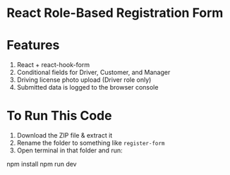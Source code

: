 # React Role-Based Registration Form

# Features

1. React + react-hook-form
2. Conditional fields for Driver, Customer, and Manager
3. Driving license photo upload (Driver role only)
4. Submitted data is logged to the browser console

# To Run This Code

1. Download the ZIP file & extract it
2. Rename the folder to something like `register-form`
3. Open terminal in that folder and run:

npm install
npm run dev
